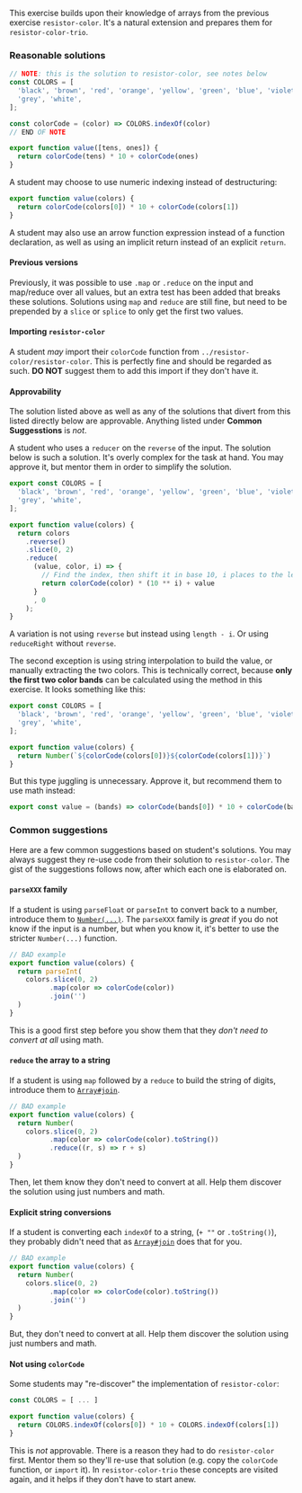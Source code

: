 This exercise builds upon their knowledge of arrays from the previous exercise `resistor-color`. It's a natural
extension and prepares them for `resistor-color-trio`.

### Reasonable solutions

```javascript
// NOTE: this is the solution to resistor-color, see notes below
const COLORS = [
  'black', 'brown', 'red', 'orange', 'yellow', 'green', 'blue', 'violet',
  'grey', 'white',
];

const colorCode = (color) => COLORS.indexOf(color)
// END OF NOTE

export function value([tens, ones]) {
  return colorCode(tens) * 10 + colorCode(ones)
}
```

A student may choose to use numeric indexing instead of destructuring:

```javascript
export function value(colors) {
  return colorCode(colors[0]) * 10 + colorCode(colors[1])
}
```

A student may also use an arrow function expression instead of a function declaration, as well as using an implicit
return instead of an explicit `return`.

#### Previous versions

Previously, it was possible to use `.map` or `.reduce` on the input and map/reduce over all values, but an extra test
has been added that breaks these solutions. Solutions using `map` and `reduce` are still fine, but need to be
prepended by a `slice` or `splice` to only get the first two values.

#### Importing `resistor-color`

A student _may_ import their `colorCode` function from `../resistor-color/resistor-color`. This is perfectly fine and
should be regarded as such. **DO NOT** suggest them to add this import if they don't have it.

#### Approvability

The solution listed above as well as any of the solutions that divert from this listed directly below are
approvable. Anything listed under **Common Suggesstions** is _not_.

A student who uses a `reducer` on the `reverse` of the input. The solution below is such a solution. It's overly
complex for the task at hand. You may approve it, but mentor them in order to simplify the solution.

```javascript
export const COLORS = [
  'black', 'brown', 'red', 'orange', 'yellow', 'green', 'blue', 'violet',
  'grey', 'white',
];

export function value(colors) {
  return colors
    .reverse()
    .slice(0, 2)
    .reduce(
      (value, color, i) => {
        // Find the index, then shift it in base 10, i places to the left
        return colorCode(color) * (10 ** i) + value
      }
      , 0
    );
}
```

A variation is not using `reverse` but instead using `length - i`. Or using `reduceRight` without `reverse`.

The second exception is using string interpolation to build the value, or manually extracting the two colors.
This is technically correct, because **only the first two color bands** can be calculated using the method in
this exercise. It looks something like this:

```javascript
export const COLORS = [
  'black', 'brown', 'red', 'orange', 'yellow', 'green', 'blue', 'violet',
  'grey', 'white',
];

export function value(colors) {
  return Number(`${colorCode(colors[0])}${colorCode(colors[1])}`)
}
```

But this type juggling is unnecessary. Approve it, but recommend them to use math instead:

```javascript
export const value = (bands) => colorCode(bands[0]) * 10 + colorCode(bands[1])
```

### Common suggestions

Here are a few common suggestions based on student's solutions. You may always suggest they re-use code from
their solution to `resistor-color`. The gist of the suggestions follows now, after which each one is
elaborated on.

#### `parseXXX` family

If a student is using `parseFloat` or `parseInt` to convert back to a number, introduce them to [`Number(...)`](https://developer.mozilla.org/en-US/docs/Web/JavaScript/Reference/Global_Objects/Number#Using_Number_to_convert_a_Date_object).
The `parseXXX` family is _great_ if you do not know if the input is a number, but when you know it, it's better to use
the stricter `Number(...)` function.

```javascript
// BAD example
export function value(colors) {
  return parseInt(
    colors.slice(0, 2)
          .map(color => colorCode(color))
          .join('')
  )
}
```

This is a good first step before you show them that they _don't need to convert at all_ using math.

#### `reduce` the array to a string

If a student is using `map` followed by a `reduce` to build the string of digits, introduce them to [`Array#join`](https://developer.mozilla.org/en-US/docs/Web/JavaScript/Reference/Global_Objects/Array/join).

```javascript
// BAD example
export function value(colors) {
  return Number(
    colors.slice(0, 2)
          .map(color => colorCode(color).toString())
          .reduce((r, s) => r + s)
  )
}
```

Then, let them know they don't need to convert at all. Help them discover the solution using just numbers and math.

#### Explicit string conversions

If a student is converting each `indexOf` to a string, (`+ ""` or `.toString()`), they probably didn't need that as
[`Array#join`](https://developer.mozilla.org/en-US/docs/Web/JavaScript/Reference/Global_Objects/Array/join) does that
for you.

```javascript
// BAD example
export function value(colors) {
  return Number(
    colors.slice(0, 2)
          .map(color => colorCode(color).toString())
          .join('')
  )
}
```

But, they don't need to convert at all. Help them discover the solution using just numbers and math.

#### Not using `colorCode`

Some students may "re-discover" the implementation of `resistor-color`:

```js
const COLORS = [ ... ]

export function value(colors) {
  return COLORS.indexOf(colors[0]) * 10 + COLORS.indexOf(colors[1])
}
```

This is _not_ approvable. There is a reason they had to do `resistor-color` first. Mentor them so they'll re-use that
solution (e.g. copy the `colorCode` function, or `import` it). In `resistor-color-trio` these concepts are visited
again, and it helps if they don't have to start anew.


